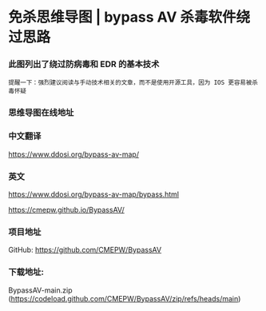 # 免杀思维导图 | bypass AV 杀毒软件绕过思路

### 此图列出了绕过防病毒和 EDR 的基本技术

```提醒一下：强烈建议阅读与手动技术相关的文章，而不是使用开源工具，因为 IOS 更容易被杀毒怀疑```


### 思维导图在线地址
### 中文翻译

https://www.ddosi.org/bypass-av-map/

### 英文

https://www.ddosi.org/bypass-av-map/bypass.html

https://cmepw.github.io/BypassAV/

### 项目地址

GitHub: https://github.com/CMEPW/BypassAV

### 下载地址:

BypassAV-main.zip (https://codeload.github.com/CMEPW/BypassAV/zip/refs/heads/main)
